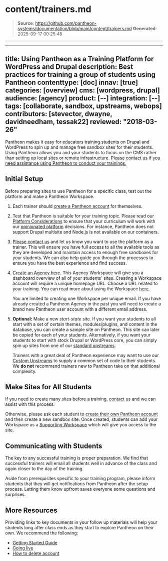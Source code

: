 # content/trainers.md

> **Source**: https://github.com/pantheon-systems/documentation/blob/main/content/trainers.md
> **Generated**: 2025-09-17 00:25:48

---

---
title: Using Pantheon as a Training Platform for WordPress and Drupal
description: Best practices for training a group of students using Pantheon
contenttype: [doc]
innav: [true]
categories: [overview]
cms: [wordpress, drupal]
audience: [agency]
product: [--]
integration: [--]
tags: [collaborate, sandbox, upstreams, webops]
contributors: [stevector, dwayne, davidneedham, tessak22]
reviewed: "2018-03-26"
---

Pantheon makes it easy for educators training students on Drupal and WordPress to spin up and manage free sandbox sites for their students. Using Pantheon allows you and your students to focus on the CMS rather than setting up local sites or remote infrastructure. [Please contact us if you need assistance using Pantheon to conduct your trainings.](https://pantheon.io/trainers)

## Initial Setup

Before preparing sites to use Pantheon for a specific class, test out the platform and make a Pantheon Workspace.

 1. Each trainer should [create a Pantheon account](https://pantheon.io/register) for themselves.

 2. Test that Pantheon is suitable for your training topic. Please read our [Platform Considerations](/guides/platform-considerations) to ensure that your curriculum will work with our [opinionated platform](https://stackoverflow.com/questions/802050/what-is-opinionated-software) decisions. For instance, Pantheon does not support Drupal multisite and Node.js is not available on our containers.

 3. [Please contact us](https://pantheon.io/trainers) and let us know you want to use the platform as a trainer. This will ensure you have full access to all the available tools as they are developed and maintain access to enough free sandboxes for your students. We can also help guide you through the processes to ensure you have the best experience and find success.

 4. [Create an Agency here](https://dashboard.pantheon.io/organizations/create-agency). This Agency Workspace will give you a dashboard overview of all of your students' sites. Creating a Workspace account will require a unique homepage URL. Choose a URL related to your training. You can read more about using the Workspace [here](/guides/account-mgmt/workspace-sites-teams/workspaces).

    <Alert title="Note" type="info">

    You are limited to creating one Workspace per unique email. If you have already created a Pantheon Agency in the past you will need to create a brand new Pantheon user account with a different email address.

    </Alert>

 5. **Optional:** Make a new *start-state* site. If you want your students to all start with a set of certain themes, modules/plugins, and content in the database, you can create a sample site on Pantheon. This site can later be copied for each of your students. Alternatively, if you want your students to start with stock Drupal or WordPress core, you can simply spin up sites from one of our [standard upstreams](/start-state).

    <Alert title="Note" type="info">

    Trainers with a great deal of Pantheon experience may want to use our [Custom Upstreams](/guides/custom-upstream) to supply a common set of code to their students. We **do not** recommend trainers new to Pantheon take on that additional complexity.

    </Alert>

## Make Sites for All Students

If you need to create many sites before a training, [contact us](https://pantheon.io/trainers) and we can assist with this process.

Otherwise, please ask each student to [create their own Pantheon account](https://pantheon.io/register) and then create a new sandbox site.  Once created, students can add your Workspace as a [Supporting Workspace](/guides/legacy-dashboard/org-dashboard) which will give you access to the site.

## Communicating with Students

 The key to any successful training is proper preparation. We find that successful trainers will email all students well in advance of the class and again closer to the day of the training.

 Aside from prerequisites specific to your training program, please inform students that they will get notifications from Pantheon after the setup process. Letting them know upfront saves everyone some questions and surprises.

## More Resources

 Providing links to key documents in your follow up materials will help your students long after class ends as they start to explore Pantheon on their own. We recommend the following:

 - [Getting Started Guide](/guides/getstarted)
 - [Going live](/guides/launch)
 - [How to delete account](/guides/account-mgmt/account/delete)
